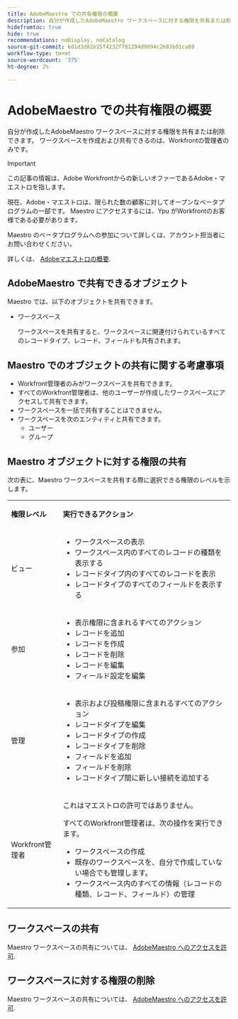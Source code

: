 ```yaml
---
title: AdobeMaestro での共有権限の概要
description: 自分が作成したAdobeMaestro ワークスペースに対する権限を共有または削除できます。 ワークスペースを作成および共有できるのは、Workfrontの管理者のみです。
hidefromtoc: true
hide: true
recommendations: noDisplay, noCatalog
source-git-commit: 6d1d3d82e15f4232ff81294d9094c2683b01ca89
workflow-type: tm+mt
source-wordcount: '375'
ht-degree: 2%

---
```


<!--update the metadata with real things when making this public; also update the description with something like this: Not all users in the organization have the same access and permissions to use Adobe Maestro. This article describes the levels of access that users could have to Adobe Maestro. -->

<!--over time, this article should look like this one does: https://experienceleague.adobe.com/docs/workfront/using/basics/grant-request-object-permissions/sharing-permissions-on-objects-overview.html?lang=en-->

<!-- *********add to TOC****************-->

# AdobeMaestro での共有権限の概要

自分が作成したAdobeMaestro ワークスペースに対する権限を共有または削除できます。 ワークスペースを作成および共有できるのは、Workfrontの管理者のみです。

>[!IMPORTANT]
>
>この記事の情報は、Adobe Workfrontからの新しいオファーであるAdobe・マエストロを指します。
>
>現在、Adobe・マエストロは、限られた数の顧客に対してオープンなベータプログラムの一部です。 Maestro にアクセスするには、Ypu がWorkfrontのお客様である必要があります。
>
>Maestro のベータプログラムへの参加について詳しくは、アカウント担当者にお問い合わせください。
>
>詳しくは、 [Adobeマエストロの概要](../maestro-overview.md).

## AdobeMaestro で共有できるオブジェクト

Maestro では、以下のオブジェクトを共有できます。

* ワークスペース

  ワークスペースを共有すると、ワークスペースに関連付けられているすべてのレコードタイプ、レコード、フィールドも共有されます。

## Maestro でのオブジェクトの共有に関する考慮事項

* Workfront管理者のみがワークスペースを共有できます。
* すべてのWorkfront管理者は、他のユーザーが作成したワークスペースにアクセスして共有できます。
* ワークスペースを一括で共有することはできません。
* ワークスペースを次のエンティティと共有できます。
   * ユーザー
   * グループ

## Maestro オブジェクトに対する権限の共有

次の表に、Maestro ワークスペースを共有する際に選択できる権限のレベルを示します。

<table style="table-layout:auto"> 
 <col> 
 <col> 
 <tbody> 
 <tr> 
   <td role="rowheader"><p><b>権限レベル</b></p></td> 
   <td> <p><b>実行できるアクション</b></p> 
    </td> 
  </tr> 
  <tr> 
   <td role="rowheader"><p>ビュー</p></td> 
   <td> 
    <ul> 
     <li>ワークスペースの表示</li> 
     <li>ワークスペース内のすべてのレコードの種類を表示する</li> 
     <li>レコードタイプ内のすべてのレコードを表示</li> 
     <li>レコードタイプのすべてのフィールドを表示する</li> 
    </ul> </td> 
  </tr> 
  <tr> 
   <td role="rowheader"><p>参加</p></td> 
   <td>  
    <ul> 
     <li>表示権限に含まれるすべてのアクション</li> 
     <li>レコードを追加</li>
     <li>レコードを作成</li> 
     <li>レコードを削除</li>  
     <li>レコードを編集</li>
     <li>フィールド設定を編集</li>
     </ul> </td> 
  </tr> 
  <tr> 
   <td role="rowheader"><p>管理</p></td> 
   <td> 
    <ul> 
     <li>表示および投稿権限に含まれるすべてのアクション</li> 
     <li>レコードタイプを編集</li> 
     <li>レコードタイプの作成</li> 
     <li>レコードタイプを削除</li> 
     <li>フィールドを追加</li> 
     <li>フィールドを削除</li> 
     <li>レコードタイプ間に新しい接続を追加する</li> 
     </ul> </td> 
  </tr> 
  <tr> 
   <td role="rowheader"><p>Workfront管理者</p></td> 
   <td> <p>これはマエストロの許可ではありません。</p>
   <p> すべてのWorkfront管理者は、次の操作を実行できます。 </p>
   <ul><li>ワークスペースの作成</li>
    <li> 既存のワークスペースを、自分で作成していない場合でも管理します。 </li> 
    <li>ワークスペース内のすべての情報（レコードの種類、レコード、フィールド）の管理
    </td> 
  </tr> 
 </tbody> 
</table>

<!-- the following sections are hidden in the links below - ensure they are visible-->

## ワークスペースの共有

Maestro ワークスペースの共有については、 [AdobeMaestro へのアクセスを許可](../access/grant-access.md).

## ワークスペースに対する権限の削除

Maestro ワークスペースの共有については、 [AdobeMaestro へのアクセスを許可](../access/grant-access.md).

<!--This is currently not possible: ## Request permissions to objects -->


